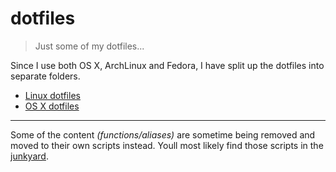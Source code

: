 # dotfiles

> Just some of my dotfiles...

Since I use both OS X, ArchLinux and Fedora, I have split up the dotfiles into separate folders.

- [Linux dotfiles][arch]
- [OS X dotfiles][osx]

- - -

Some of the content _(functions/aliases)_ are sometime being removed and moved to their own scripts instead. Youll most likely find those scripts in the [junkyard][jy].

<!-- Markdown: link and img defs -->
[arch]: https://github.com/iEFdev/dotfiles/tree/master/linux "dotfiles :: Linux"
[osx]: https://github.com/iEFdev/dotfiles/tree/master/osx "dotfiles :: OS X"
[jy]: https://github.com/iEFdev/junkyard "Junkyard"
